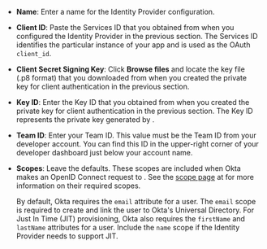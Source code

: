 * **Name**: Enter a name for the Identity Provider configuration.
* **Client ID**: Paste the Services ID that you obtained from <StackSnippet snippet="idp" inline /> when you configured the Identity Provider in the previous section. The Services ID identifies the particular instance of your app and is used as the OAuth `client_id`.
* **Client Secret Signing Key**: Click **Browse files** and locate the key file (.p8 format) that you downloaded from <StackSelector snippet="idp" noSelector inline /> when you created the private key for client authentication in the previous section.
* **Key ID**: Enter the Key ID that you obtained from <StackSelector snippet="idp" noSelector inline /> when you created the private key for client authentication in the previous section. The Key ID represents the private key generated by <StackSelector snippet="idp" noSelector inline />.
* **Team ID**: Enter your <StackSelector snippet="idp" noSelector inline /> Team ID. This value must be the Team ID from your <StackSelector snippet="idp" noSelector inline /> developer account. You can find this ID in the upper-right corner of your <StackSelector snippet="idp" noSelector inline /> developer dashboard just below your account name.
* **Scopes**: Leave the defaults. These scopes are included when Okta makes an OpenID Connect request to <StackSelector snippet="idp" noSelector inline />. See the [scope page](https://developer.apple.com/documentation/sign_in_with_apple/clientconfigi/3230955-scope) at <StackSelector snippet="idp" noSelector inline /> for more information on their required scopes.

    By default, Okta requires the `email` attribute for a user. The `email` scope is required to create and link the user to Okta's Universal Directory. For Just In Time (JIT) provisioning, Okta also requires the `firstName` and `lastName` attributes for a user. Include the `name` scope if the Identity Provider needs to support JIT.
